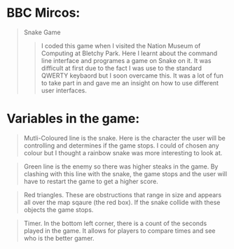 # BBC Mircos:
>Snake Game
>> I coded this game when I visited the Nation Museum of Computing at Bletchy Park.
>> Here I learnt about the command line interface and programes a game on Snake on it.
>> It was difficult at first due to the fact I was use to the standard QWERTY keybaord but I soon overcame this.
>> It was a lot of fun to take part in and gave me an insight on how to use different user interfaces.

# Variables in the game:
>Mutli-Coloured line is the snake. Here is the character the user will be controlling and determines if the game stops. I could of chosen any colour but I thought a rainbow snake was more interesting to look at.

>Green line is the enemy so there was higher steaks in the game. By clashing with this line with the snake, the game stops and the user will have to restart the game to get a higher score.

>Red triangles. These are obstructions that range in size and appears all over the map sqaure (the red box). If the snake collide with these objects the game stops.

>Timer. In the bottom left corner, there is a count of the seconds played in the game. It allows for players to compare times and see who is the better gamer. 
